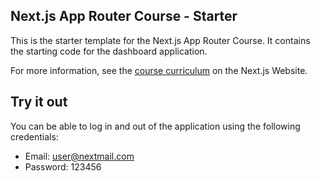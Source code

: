## Next.js App Router Course - Starter

This is the starter template for the Next.js App Router Course. It contains the starting code for the dashboard application.

For more information, see the [course curriculum](https://nextjs.org/learn) on the Next.js Website.

## Try it out

You can be able to log in and out of the application using the following credentials:

- Email: user@nextmail.com
- Password: 123456
